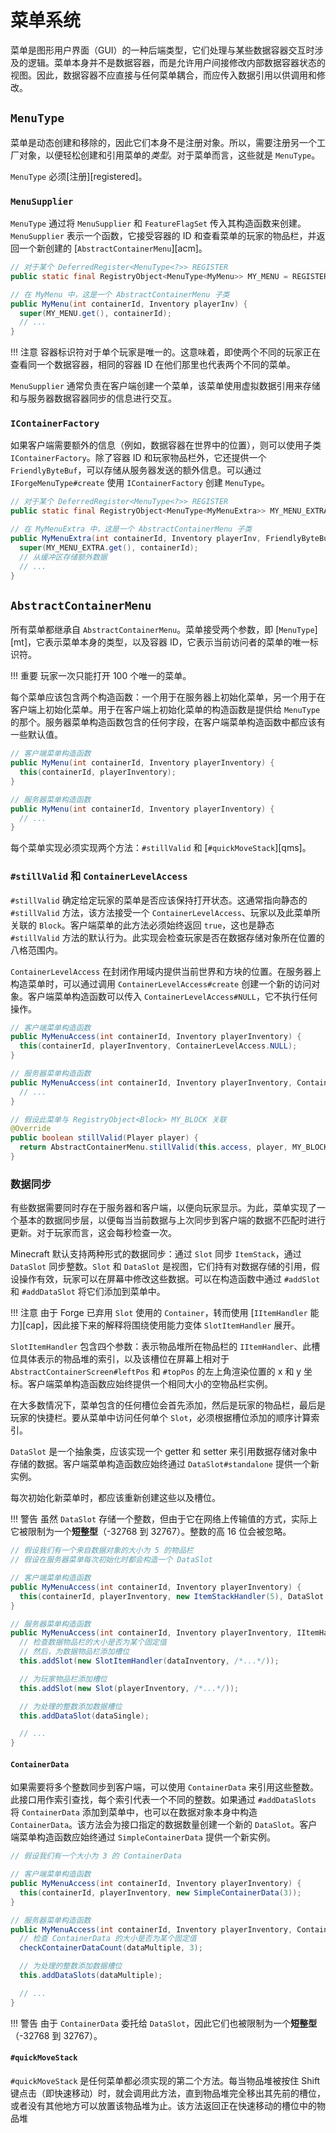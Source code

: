# 菜单系统

菜单是图形用户界面（GUI）的一种后端类型，它们处理与某些数据容器交互时涉及的逻辑。菜单本身并不是数据容器，而是允许用户间接修改内部数据容器状态的视图。因此，数据容器不应直接与任何菜单耦合，而应传入数据引用以供调用和修改。

## `MenuType`

菜单是动态创建和移除的，因此它们本身不是注册对象。所以，需要注册另一个工厂对象，以便轻松创建和引用菜单的*类型*。对于菜单而言，这些就是 `MenuType`。

`MenuType` 必须[注册][registered]。

### `MenuSupplier`

`MenuType` 通过将 `MenuSupplier` 和 `FeatureFlagSet` 传入其构造函数来创建。`MenuSupplier` 表示一个函数，它接受容器的 ID 和查看菜单的玩家的物品栏，并返回一个新创建的 [`AbstractContainerMenu`][acm]。

```java
// 对于某个 DeferredRegister<MenuType<?>> REGISTER
public static final RegistryObject<MenuType<MyMenu>> MY_MENU = REGISTER.register("my_menu", () -> new MenuType(MyMenu::new, FeatureFlags.DEFAULT_FLAGS));

// 在 MyMenu 中，这是一个 AbstractContainerMenu 子类
public MyMenu(int containerId, Inventory playerInv) {
  super(MY_MENU.get(), containerId);
  // ...
}
```

!!! 注意
    容器标识符对于单个玩家是唯一的。这意味着，即使两个不同的玩家正在查看同一个数据容器，相同的容器 ID 在他们那里也代表两个不同的菜单。

`MenuSupplier` 通常负责在客户端创建一个菜单，该菜单使用虚拟数据引用来存储和与服务器数据容器同步的信息进行交互。

### `IContainerFactory`

如果客户端需要额外的信息（例如，数据容器在世界中的位置），则可以使用子类 `IContainerFactory`。除了容器 ID 和玩家物品栏外，它还提供一个 `FriendlyByteBuf`，可以存储从服务器发送的额外信息。可以通过 `IForgeMenuType#create` 使用 `IContainerFactory` 创建 `MenuType`。

```java
// 对于某个 DeferredRegister<MenuType<?>> REGISTER
public static final RegistryObject<MenuType<MyMenuExtra>> MY_MENU_EXTRA = REGISTER.register("my_menu_extra", () -> IForgeMenuType.create(MyMenu::new));

// 在 MyMenuExtra 中，这是一个 AbstractContainerMenu 子类
public MyMenuExtra(int containerId, Inventory playerInv, FriendlyByteBuf extraData) {
  super(MY_MENU_EXTRA.get(), containerId);
  // 从缓冲区存储额外数据
  // ...
}
```

## `AbstractContainerMenu`

所有菜单都继承自 `AbstractContainerMenu`。菜单接受两个参数，即 [`MenuType`][mt]，它表示菜单本身的类型，以及容器 ID，它表示当前访问者的菜单的唯一标识符。

!!! 重要
    玩家一次只能打开 100 个唯一的菜单。

每个菜单应该包含两个构造函数：一个用于在服务器上初始化菜单，另一个用于在客户端上初始化菜单。用于在客户端上初始化菜单的构造函数是提供给 `MenuType` 的那个。服务器菜单构造函数包含的任何字段，在客户端菜单构造函数中都应该有一些默认值。

```java
// 客户端菜单构造函数
public MyMenu(int containerId, Inventory playerInventory) {
  this(containerId, playerInventory);
}

// 服务器菜单构造函数
public MyMenu(int containerId, Inventory playerInventory) {
  // ...
}
```

每个菜单实现必须实现两个方法：`#stillValid` 和 [`#quickMoveStack`][qms]。

### `#stillValid` 和 `ContainerLevelAccess`

`#stillValid` 确定给定玩家的菜单是否应该保持打开状态。这通常指向静态的 `#stillValid` 方法，该方法接受一个 `ContainerLevelAccess`、玩家以及此菜单所关联的 `Block`。客户端菜单的此方法必须始终返回 `true`，这也是静态 `#stillValid` 方法的默认行为。此实现会检查玩家是否在数据存储对象所在位置的八格范围内。

`ContainerLevelAccess` 在封闭作用域内提供当前世界和方块的位置。在服务器上构造菜单时，可以通过调用 `ContainerLevelAccess#create` 创建一个新的访问对象。客户端菜单构造函数可以传入 `ContainerLevelAccess#NULL`，它不执行任何操作。

```java
// 客户端菜单构造函数
public MyMenuAccess(int containerId, Inventory playerInventory) {
  this(containerId, playerInventory, ContainerLevelAccess.NULL);
}

// 服务器菜单构造函数
public MyMenuAccess(int containerId, Inventory playerInventory, ContainerLevelAccess access) {
  // ...
}

// 假设此菜单与 RegistryObject<Block> MY_BLOCK 关联
@Override
public boolean stillValid(Player player) {
  return AbstractContainerMenu.stillValid(this.access, player, MY_BLOCK.get());
}
```

### 数据同步

有些数据需要同时存在于服务器和客户端，以便向玩家显示。为此，菜单实现了一个基本的数据同步层，以便每当当前数据与上次同步到客户端的数据不匹配时进行更新。对于玩家而言，这会每秒检查一次。

Minecraft 默认支持两种形式的数据同步：通过 `Slot` 同步 `ItemStack`，通过 `DataSlot` 同步整数。`Slot` 和 `DataSlot` 是视图，它们持有对数据存储的引用，假设操作有效，玩家可以在屏幕中修改这些数据。可以在构造函数中通过 `#addSlot` 和 `#addDataSlot` 将它们添加到菜单中。

!!! 注意
    由于 Forge 已弃用 `Slot` 使用的 `Container`，转而使用 [`IItemHandler` 能力][cap]，因此接下来的解释将围绕使用能力变体 `SlotItemHandler` 展开。

`SlotItemHandler` 包含四个参数：表示物品堆所在物品栏的 `IItemHandler`、此槽位具体表示的物品堆的索引，以及该槽位在屏幕上相对于 `AbstractContainerScreen#leftPos` 和 `#topPos` 的左上角渲染位置的 x 和 y 坐标。客户端菜单构造函数应始终提供一个相同大小的空物品栏实例。

在大多数情况下，菜单包含的任何槽位会首先添加，然后是玩家的物品栏，最后是玩家的快捷栏。要从菜单中访问任何单个 `Slot`，必须根据槽位添加的顺序计算索引。

`DataSlot` 是一个抽象类，应该实现一个 getter 和 setter 来引用数据存储对象中存储的数据。客户端菜单构造函数应始终通过 `DataSlot#standalone` 提供一个新实例。

每次初始化新菜单时，都应该重新创建这些以及槽位。

!!! 警告
    虽然 `DataSlot` 存储一个整数，但由于它在网络上传输值的方式，实际上它被限制为一个**短整型**（-32768 到 32767）。整数的高 16 位会被忽略。

```java
// 假设我们有一个来自数据对象的大小为 5 的物品栏
// 假设在服务器菜单每次初始化时都会构造一个 DataSlot

// 客户端菜单构造函数
public MyMenuAccess(int containerId, Inventory playerInventory) {
  this(containerId, playerInventory, new ItemStackHandler(5), DataSlot.standalone());
}

// 服务器菜单构造函数
public MyMenuAccess(int containerId, Inventory playerInventory, IItemHandler dataInventory, DataSlot dataSingle) {
  // 检查数据物品栏的大小是否为某个固定值
  // 然后，为数据物品栏添加槽位
  this.addSlot(new SlotItemHandler(dataInventory, /*...*/));

  // 为玩家物品栏添加槽位
  this.addSlot(new Slot(playerInventory, /*...*/));

  // 为处理的整数添加数据槽位
  this.addDataSlot(dataSingle);

  // ...
}
```

#### `ContainerData`

如果需要将多个整数同步到客户端，可以使用 `ContainerData` 来引用这些整数。此接口用作索引查找，每个索引代表一个不同的整数。如果通过 `#addDataSlots` 将 `ContainerData` 添加到菜单中，也可以在数据对象本身中构造 `ContainerData`。该方法会为接口指定的数据数量创建一个新的 `DataSlot`。客户端菜单构造函数应始终通过 `SimpleContainerData` 提供一个新实例。

```java
// 假设我们有一个大小为 3 的 ContainerData

// 客户端菜单构造函数
public MyMenuAccess(int containerId, Inventory playerInventory) {
  this(containerId, playerInventory, new SimpleContainerData(3));
}

// 服务器菜单构造函数
public MyMenuAccess(int containerId, Inventory playerInventory, ContainerData dataMultiple) {
  // 检查 ContainerData 的大小是否为某个固定值
  checkContainerDataCount(dataMultiple, 3);

  // 为处理的整数添加数据槽位
  this.addDataSlots(dataMultiple);

  // ...
}
```

!!! 警告
    由于 `ContainerData` 委托给 `DataSlot`，因此它们也被限制为一个**短整型**（-32768 到 32767）。

#### `#quickMoveStack`

`#quickMoveStack` 是任何菜单都必须实现的第二个方法。每当物品堆被按住 Shift 键点击（即快速移动）时，就会调用此方法，直到物品堆完全移出其先前的槽位，或者没有其他地方可以放置该物品堆为止。该方法返回正在快速移动的槽位中的物品堆
